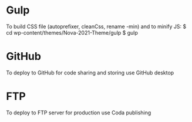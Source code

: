 # Gulp
To build CSS file (autoprefixer, cleanCss, rename -min) and to minify JS:
$ cd wp-content/themes/Nova-2021-Theme/gulp
$ gulp

# GitHub
To deploy to GitHub for code sharing and storing use GitHub desktop

# FTP
To deploy to FTP server for production use Coda publishing